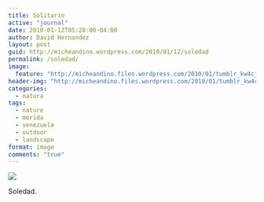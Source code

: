```yaml
---
title: Solitario
active: "journal"
date: 2010-01-12T05:28:00-04:00
author: David Hernandez
layout: post
guid: http://micheandino.wordpress.com/2010/01/12/soledad
permalink: /soledad/
image:
  feature: "http://micheandino.files.wordpress.com/2010/01/tumblr_kw4cjw5zsj1qzqummo1_r1_1280.jpg"
header-img: "http://micheandino.files.wordpress.com/2010/01/tumblr_kw4cjw5zsj1qzqummo1_r1_1280.jpg"
categories:
  - natura
tags:
  - nature
  - merida
  - venezuela
  - outdoor
  - landscape
format: image
comments: "true"
---
```

<a href="http://micheandino.files.wordpress.com/2010/01/tumblr_kw4cjw5zsj1qzqummo1_r1_1280.jpg" class="popup"  title="Solitario" data-caption="© 2009 by David Hernández">
<img src="http://micheandino.files.wordpress.com/2010/01/tumblr_kw4cjw5zsj1qzqummo1_r1_1280.jpg"></a>

Soledad.
